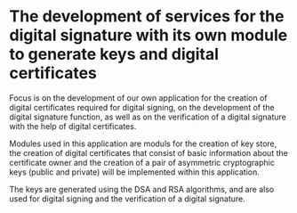 # The development of services for the digital signature with its own module to generate keys and digital certificates

Focus is on the development of our own application for the creation of digital certificates required for digital signing, on the development of the digital signature function, as well as on the verification of a digital signature with the help of digital certificates.

Modules used in this application are moduls for the creation of key store, the creation of digital certificates that consist of basic information about the certificate owner and the creation of a pair of asymmetric cryptographic keys (public and private) will be implemented within this application.

The keys are generated using the DSA and RSA algorithms, and are also used for digital signing and the verification of a digital signature.
